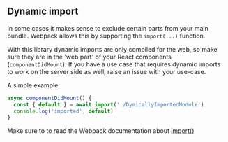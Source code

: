 ## Dynamic import

In some cases it makes sense to exclude certain parts from your main bundle. Webpack allows this
by supporting the `import(...)` function.

With this library dynamic imports are only compiled for the web, so make sure they are in the 'web
part' of your React components (`componentDidMount`). If you have a use case that requires dynamic
imports to work on the server side as well, raise an issue with your use-case.

A simple example:
```jsx
async componentDidMount() {
  const { default } = await import('./DymicallyImportedModule')
  console.log('imported', default)
}
```

Make sure to to read the Webpack documentation about [import()](https://webpack.js.org/api/module-methods/#import-)
